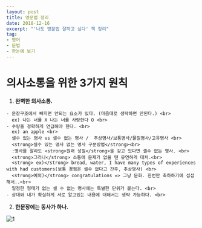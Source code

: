 ```yaml
---
layout: post
title: 영문법 정리
date: 2018-12-16
excerpt: "'나도 영문법 잘하고 싶다' 책 정리"
tag: 
- 영어
- 문법 
- 한눈에 보기 
---
```


# 의사소통을 위한 3가지 원칙 

1. <strong>완벽한 의사소통.</strong> <br> 
```
- 문장구조에서 빠지면 안되는 요소가 있다. (마음대로 생략하면 안된다.) <br>
  ex) 나는 너를 X 나는 너를 사랑한다 O <br>
- 수량을 정확하게 언급해야 한다. <br>
  ex) an apple <br>
  셀수 있는 명사 vs 셀수 없는 명사 /  추상명사/보통명사/물질명사/고유명사 <br>
  <strong>셀수 있는 명사 없는 명사 구분방법</strong><br>
  :명사를 잘라도 <strong>원래 성질</strong>을 갖고 있다면 셀수 없는 명사. <br>
  <strong>그러나</strong> 소통에 문제가 없을 땐 유연하게 대처.<br>
  <strong> ex)</strong> bread, water, I have many types of experiences with had customers(보통 경험은 셀수 없다고 간주, 추상명사) <br>
  <strong>예외)</strong> congratulations => 그냥 문화. 한번만 축하하기에 섭섭해서..<br>
  일정한 형태가 없는 셀 수 없는 명사에는 특별한 단위가 붙는다. <br>
- 상대와 내가 확실하게 서로 알고있는 내용에 대해서는 생략 가능하다. <br>
```
2. <strong>한문장에는 동사가 하나.</strong>

![1](https://user-images.githubusercontent.com/33630505/50050757-f074c100-0147-11e9-9834-de2f27dc17b8.JPG)


